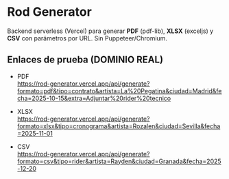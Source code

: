 # Rod Generator

Backend serverless (Vercel) para generar **PDF** (pdf-lib), **XLSX** (exceljs) y **CSV** con parámetros por URL. Sin Puppeteer/Chromium.

## Enlaces de prueba (DOMINIO REAL)

- PDF  
  https://rod-generator.vercel.app/api/generate?formato=pdf&tipo=contrato&artista=La%20Pegatina&ciudad=Madrid&fecha=2025-10-15&extra=Adjuntar%20rider%20tecnico

- XLSX  
  https://rod-generator.vercel.app/api/generate?formato=xlsx&tipo=cronograma&artista=Rozalen&ciudad=Sevilla&fecha=2025-11-01

- CSV  
  https://rod-generator.vercel.app/api/generate?formato=csv&tipo=rider&artista=Rayden&ciudad=Granada&fecha=2025-12-20
